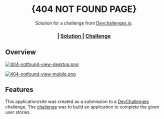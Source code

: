 <!-- Please update value in the {}  -->

<h1 align="center">{404 NOT FOUND PAGE}</h1>

<div align="center">
   Solution for a challenge from  <a href="http://devchallenges.io" target="_blank">Devchallenges.io</a>.
</div>

<div align="center">
  <h3>
    <span> | </span>
    <a href="https://dev-challenges-404-page-rho.vercel.app/">
      Solution
    </a>
    <span> | </span>
    <a href="https://devchallenges.io/challenges/wBunSb7FPrIepJZAg0sY">
      Challenge
    </a>
  </h3>
</div>

## Overview

[![404-notfound-view-desktop.png](https://i.postimg.cc/NfJ9jxKR/404-notfound-view-desktop.png)](https://postimg.cc/9r9FxZtf)

[![404-notfound-view-mobile.png](https://i.postimg.cc/SNvRhNPr/404-notfound-view-mobile.png)](https://postimg.cc/mt7B3RBz)

## Features

This application/site was created as a submission to a [DevChallenges](https://devchallenges.io/challenges) challenge. The [challenge](https://devchallenges.io/challenges/wBunSb7FPrIepJZAg0sY) was to build an application to complete the given user stories.